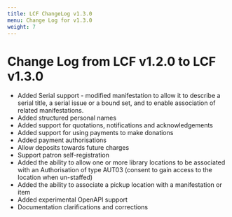 ```yaml
---
title: LCF ChangeLog v1.3.0
menu: Change Log for v1.3.0
weight: 7
---
```


# Change Log from LCF v1.2.0 to LCF v1.3.0

- Added Serial support - modified manifestation to  allow it to describe a serial title, a serial issue or a bound set, and to  enable association of related manifestations.
- Added structured personal names
- Added support for quotations, notifications and acknowledgements
- Added support for using payments to make donations
- Added payment authorisations
- Allow deposits towards future charges
- Support patron self-registration
- Added the ability to  allow one or more library locations to be associated with  an Authorisation of type AUT03 (consent to gain access to the location when  un-staffed)
- Added the ability to associate a pickup  location with a manifestation or item
- Added experimental OpenAPI support
- Documentation clarifications and corrections

